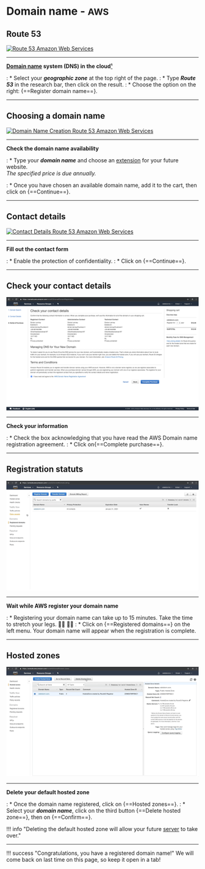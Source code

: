 # Domain name - <small>AWS</small>

## Route 53

<p><a href="../assets/images/aws/nom-de-domaine/en/1.gif" target="_blank"><img alt="Route 53 Amazon Web Services" src="../assets/images/aws/nom-de-domaine/en/1.gif"></a></p>

***

**<a href="/help/glossary/#domain-name" target="_blank">Domain name</a> system (DNS) in the cloud<a href="https://aws.amazon.com/fr/route53/" target="_blank">&#185;</a>**

:    * Select your ***geographic zone*** at the top right of the page.
:    * Type ***Route 53*** in the research bar, then click on the result.
:    * Choose the option on the right: {==Register domain name==}.

***

## Choosing a domain name

<p><a href="../assets/images/aws/nom-de-domaine/en/2.gif" target="_blank"><img alt="Domain Name Creation Route 53 Amazon Web Services" src="../assets/images/aws/nom-de-domaine/en/2.gif"></a></p>

***

**Check the domain name availability**

:    * Type your ***domain name*** and choose an <a href="/help/glossary/#domain-name-extension" target="_blank">extension</a> for your future website.<br>
*The specified price is due annually.*

:    * Once you have chosen an available domain name, add it to the cart, then click on {==Continue==}.

***

## Contact details

<p><a href="../assets/images/aws/nom-de-domaine/en/3.gif" target="_blank"><img alt="Contact Details Route 53 Amazon Web Services" src="../assets/images/aws/nom-de-domaine/en/3.gif"></a></p>

***

**Fill out the contact form**

:    * Enable the protection of confidentiality.
:    * Click on {==Continue==}.

***

## Check your contact details

<p><a href="../assets/images/aws/nom-de-domaine/en/4.png" target="_blank"><img alt="Check Your Contact Details Route 53 Amazon Web Services" src="../assets/images/aws/nom-de-domaine/en/4.png"></a></p>

***

**Check your information**

:    * Check the box acknowledging that you have read the AWS Domain name registration agreement.
:    * Click on{==Complete purchase==}.

***

## Registration statuts

<p><a href="../assets/images/aws/nom-de-domaine/en/5.gif" target="_blank"><img alt="Check Your Contact Details Route 53 Amazon Web Services" src="../assets/images/aws/nom-de-domaine/en/5.gif"></a></p>

***

**Wait while AWS register your domain name**

:    * Registering your domain name can take up to 15 minutes. Take the time to stretch your legs.  🚶‍♀️ 🤸‍♀️
:    * Click on {==Registered domains==} on the left menu. Your domain name will appear when the registration is complete.

***

## Hosted zones

<p><a href="../assets/images/aws/nom-de-domaine/en/6.gif" target="_blank"><img alt="Delete Default Hosted Zone Route 53 Amazon Web Services" src="../assets/images/aws/nom-de-domaine/en/6.gif"></a></p>

***

**Delete your default hosted zone**

:    * Once the domain name registered, click on {==Hosted zones==}.
:    * Select your ***domain name***, click on the third button {==Delete hosted zone==}, then on {==Confirm==}.<br>

!!! info "Deleting the default hosted zone will allow your future <a href="/help/glossary/#server" target="_blank">server</a> to take over."

***

!!! success "Congratulations, you have a registered domain name!"
    We will come back on last time on this page, so keep it open in a tab!